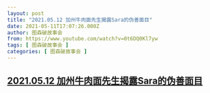 ```yaml
---
layout: post
title: "2021.05.12 加州牛肉面先生揭露Sara的伪善面目"
date: 2021-05-11T17:07:26.000Z
author: 图森破故事会
from: https://www.youtube.com/watch?v=0t6DQ0Kl7yw
tags: [ 图森破故事会 ]
categories: [ 图森破故事会 ]
---
```

<!--1620752846000-->
[2021.05.12 加州牛肉面先生揭露Sara的伪善面目](https://www.youtube.com/watch?v=0t6DQ0Kl7yw)
------

<div>

</div>
